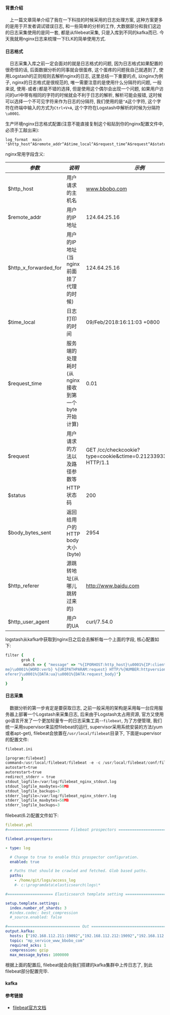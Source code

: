 #### 背景介绍

&emsp;上一篇文章简单介绍了我在一下科技的时候采用的日志处理方案, 这种方案更多的是用于开发者调试错误日志, 和一些简单的分析的工作, 大数据部分和我们这边的日志采集使用的是同一套, 都是从filebeat采集, 只是入库到不同的kafka而已. 今天我就用nginx日志来梳理一下ELK的简单使用方式.


#### 日志格式

&emsp;日志采集入库之前一定会面对的就是日志格式的问题, 因为日志格式如果配置的很奇怪的话, 后面数据分析的同事就会很蛋疼, 这个蛋疼的问题我自己就遇到了, 使用Logstash的正则规则去解析nginx的日志, 这里总结一下重要的点, 以nginx为例子, nginx的日志格式是很规范的, 唯一需要注意的是使用什么分隔符的问题, 一般来说, 使用`-`或者`|`都是不错的选择, 但是使用这个偶尔会出现一个问题, 如果用户访问的url中带有相同的字符的时候就会不利于日志的解析, 解析可能会报错, 这时候可以选择一个不可见字符来作为日志的分隔符, 我们使用的是`^A`这个字符, 这个字符在终端中输入的方式为`Ctrl+V+A`, 这个字符在Logstash中解析的时候为分隔符`\u0001`.

生产环境nginx日志格式配置(注意不能直接复制这个粘贴到你的nginx配置文件中, 必须手工敲出来):

```
log_format  main '$http_host^A$remote_addr^A$time_local^A$request_time^A$request^A$status^A$body_bytes_sent^A$http_referer^A$http_user_agent^A$request_body';
```


nginx常用字段含义:

*参数* | *说明* | *示例* 
---- | --- | ---
| $http_host | 用户请求的主机名 | www.bbobo.com |
| $remote_addr | 用户的IP地址 | 124.64.25.16 |
| $http_x_forwarded_for | 用户的IP地址(当nginx前面挂了代理的时候) | 124.64.25.16 |
| $time_local | 日志打印的时间 | 09/Feb/2018:16:11:03 +0800 |
| $request_time | 服务端的处理耗时(从nginx接收到第一个byte开始计算) | 0.01 |
| $request | 用户请求的方法以及路径参数等 | GET /cc/checkcookie?type=cookie&ctime=0.2123393398508353 HTTP/1.1 | 
| $status | HTTP状态码 | 200 |
| $body_bytes_sent | 返回给用户的HTTP body大小(byte) | 2954 |
| $http_referer | 源跳转地址(从哪儿跳转过来的) | http://www.baidu.com |
| $http_user_agent | 用户的UA | curl/7.54.0 |

logstash从kafka中获取到nginx日之后会去解析每一个上面的字段, 核心配置如下:

```ruby
filter {
       grok {
		match => { "message" => "%{IPORHOST:http_host}\u0001%{IP:client_ip}\u0001%{HTTPDATE:timestamp}\u0001%{NUMBER:request_ti
me}\u0001%{WORD:verb} %{URIPATHPARAM:request} HTTP/%{NUMBER:httpversion}\u0001%{NUMBER:status}\u0001%{NUMBER:body_length}\u0001%{DATA:r
eferer}\u0001%{DATA:ua}\u0001%{DATA:request_body}"}
       }
}
```

#### 日志采集

&emsp;数据分析的第一步肯定是要获取日志, 之前一般采用的架构是采用每一台应用服务器上部署一个Logstash来采集日志, 后来由于Logstash太占用资源, 官方又使用go语言开发了一个更加轻量专一的日志采集工具--`filebeat`, 为了方便管理, 我们统一采用supervisor来监控filebeat的运行, supervisor采用系统安装的方法(yum或者apt-get), filebeat会放置在`/usr/local/filebeat`目录下, 下面是supervisor的配置文件:

```python
filebeat.ini

[program:filebeat]
command=/usr/local/filebeat/filebeat -e -c /usr/local/filebeat/conf/filebeat.yml
autostart=true
autorestart=true
redirect_stderr = true
stdout_logfile=/var/log/filebeat_nginx_stdout.log
stdout_logfile_maxbytes=50MB
stdout_logfile_backups=3
stderr_logfile=/var/log/filebeat_nginx_stderr.log
stderr_logfile_maxbytes=50MB
stderr_logfile_backups=3
```

filebeat(6.2)配置文件如下:

```yaml
filebeat.yml
#=========================== Filebeat prospectors =============================

filebeat.prospectors:

- type: log

  # Change to true to enable this prospector configuration.
  enabled: true

  # Paths that should be crawled and fetched. Glob based paths.
  paths:
    - /home/git/logs/access_log
    #- c:\programdata\elasticsearch\logs\*

#==================== Elasticsearch template setting ==========================

setup.template.settings:
  index.number_of_shards: 3
  #index.codec: best_compression
  #_source.enabled: false

#================================ Out =====================================
output.kafka:
  hosts: ["192.168.112.211:19092","192.168.112.212:19092","192.168.112.213:19092"]
  topic: "mp_service_www_bbobo_com"
  required_acks: 1
  compression: gzip
  max_message_bytes: 1000000
```

根据上面的配置后, filebeat就会向我们搭建的kafka集群中上传日志了, 到此filebeat部分配置完毕.


#### kafka








#### 参考链接

* [filebeat官方文档](https://www.elastic.co/guide/en/beats/filebeat/current/index.html)